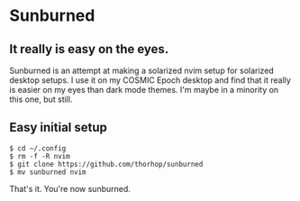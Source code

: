 # Sunburned

## It really is easy on the eyes.

Sunburned is an attempt at making a solarized nvim setup for solarized desktop setups.
I use it on my COSMIC Epoch desktop and find that it really is easier on my eyes than
dark mode themes. I'm maybe in a minority on this one, but still.

## Easy initial setup

```
$ cd ~/.config
$ rm -f -R nvim
$ git clone https://github.com/thorhop/sunburned
$ mv sunburned nvim
```

That's it. You're now sunburned.
